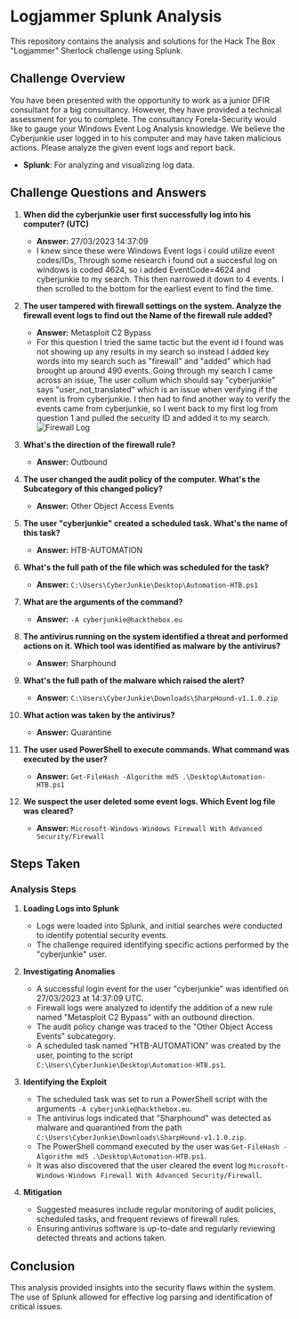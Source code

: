 # Logjammer Splunk Analysis

This repository contains the analysis and solutions for the Hack The Box "Logjammer" Sherlock challenge using Splunk.

## Challenge Overview

You have been presented with the opportunity to work as a junior DFIR consultant for a big consultancy. However, they have provided a technical assessment for you to complete. The consultancy Forela-Security would like to gauge your Windows Event Log Analysis knowledge. We believe the Cyberjunkie user logged in to his computer and may have taken malicious actions. Please analyze the given event logs and report back.

- **Splunk**: For analyzing and visualizing log data.


## Challenge Questions and Answers

1. **When did the cyberjunkie user first successfully log into his computer? (UTC)**
   - **Answer:** 27/03/2023 14:37:09
   - I knew since these were Windows Event logs i could utilize event codes/IDs, Through some research i found out a succesful log on windows is coded 4624, so i added EventCode=4624 and cyberjunkie to my search. This then narrowed it down to 4 events. I then scrolled to the bottom for the earliest event to find the time.

2. **The user tampered with firewall settings on the system. Analyze the firewall event logs to find out the Name of the firewall rule added?**
   - **Answer:** Metasploit C2 Bypass
   - For this question I tried the same tactic but the event id I found was not showing up any results in my search so instead I added key words into my search such as "firewall" and "added" which had brought up around 490 events. Going through my search I came across an issue, The user collum which should say "cyberjunkie" says "user_not_translated" which is an issue when verifying if the event is from cyberjunkie. I then had to find another way to verify the events came from cyberjunkie, so I went back to my first log from question 1 and pulled the security ID and added it to my search.
![Firewall Log](https://i.imgur.com/yourimageid.png)

3. **What's the direction of the firewall rule?**
   - **Answer:** Outbound

4. **The user changed the audit policy of the computer. What's the Subcategory of this changed policy?**
   - **Answer:** Other Object Access Events

5. **The user "cyberjunkie" created a scheduled task. What's the name of this task?**
   - **Answer:** HTB-AUTOMATION

6. **What's the full path of the file which was scheduled for the task?**
   - **Answer:** `C:\Users\CyberJunkie\Desktop\Automation-HTB.ps1`

7. **What are the arguments of the command?**
   - **Answer:** `-A cyberjunkie@hackthebox.eu`

8. **The antivirus running on the system identified a threat and performed actions on it. Which tool was identified as malware by the antivirus?**
   - **Answer:** Sharphound

9. **What's the full path of the malware which raised the alert?**
   - **Answer:** `C:\Users\CyberJunkie\Downloads\SharpHound-v1.1.0.zip`

10. **What action was taken by the antivirus?**
    - **Answer:** Quarantine

11. **The user used PowerShell to execute commands. What command was executed by the user?**
    - **Answer:** `Get-FileHash -Algorithm md5 .\Desktop\Automation-HTB.ps1`

12. **We suspect the user deleted some event logs. Which Event log file was cleared?**
    - **Answer:** `Microsoft-Windows-Windows Firewall With Advanced Security/Firewall`

## Steps Taken

### Analysis Steps
1. **Loading Logs into Splunk**
   - Logs were loaded into Splunk, and initial searches were conducted to identify potential security events.
   - The challenge required identifying specific actions performed by the "cyberjunkie" user.

2. **Investigating Anomalies**
   - A successful login event for the user "cyberjunkie" was identified on 27/03/2023 at 14:37:09 UTC.
   - Firewall logs were analyzed to identify the addition of a new rule named "Metasploit C2 Bypass" with an outbound direction.
   - The audit policy change was traced to the "Other Object Access Events" subcategory.
   - A scheduled task named "HTB-AUTOMATION" was created by the user, pointing to the script `C:\Users\CyberJunkie\Desktop\Automation-HTB.ps1`.

3. **Identifying the Exploit**
   - The scheduled task was set to run a PowerShell script with the arguments `-A cyberjunkie@hackthebox.eu`.
   - The antivirus logs indicated that "Sharphound" was detected as malware and quarantined from the path `C:\Users\CyberJunkie\Downloads\SharpHound-v1.1.0.zip`.
   - The PowerShell command executed by the user was `Get-FileHash -Algorithm md5 .\Desktop\Automation-HTB.ps1`.
   - It was also discovered that the user cleared the event log `Microsoft-Windows-Windows Firewall With Advanced Security/Firewall`.

4. **Mitigation**
   - Suggested measures include regular monitoring of audit policies, scheduled tasks, and frequent reviews of firewall rules.
   - Ensuring antivirus software is up-to-date and regularly reviewing detected threats and actions taken.

## Conclusion

This analysis provided insights into the security flaws within the system. The use of Splunk allowed for effective log parsing and identification of critical issues.
